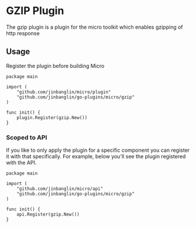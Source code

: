 # GZIP Plugin

The gzip plugin is a plugin for the micro toolkit which enables gzipping of http response

## Usage

Register the plugin before building Micro

```
package main

import (
	"github.com/jinbanglin/micro/plugin"
	"github.com/jinbanglin/go-plugins/micro/gzip"
)

func init() {
	plugin.Register(gzip.New())
}
```

### Scoped to API

If you like to only apply the plugin for a specific component you can register it with that specifically. 
For example, below you'll see the plugin registered with the API.

```
package main

import (
	"github.com/jinbanglin/micro/api"
	"github.com/jinbanglin/go-plugins/micro/gzip"
)

func init() {
	api.Register(gzip.New())
}
```
